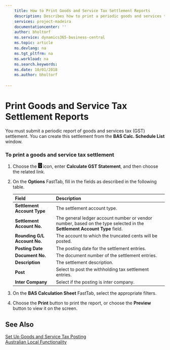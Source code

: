 ```yaml
---
    title: How to Print Goods and Service Tax Settlement Reports
    description: Describes how to print a periodic goods and services tax (GST) settlement.
    services: project-madeira 
    documentationcenter: ''
    author: bholtorf
    ms.service: dynamics365-business-central
    ms.topic: article
    ms.devlang: na
    ms.tgt_pltfrm: na
    ms.workload: na
    ms.search.keywords:
    ms.date: 10/01/2018
    ms.author: bholtorf

---
```

# Print Goods and Service Tax Settlement Reports
You must submit a periodic report of goods and services tax (GST) settlement. You can create this settlement from the **BAS Calc. Schedule List** window.  

### To print a goods and service tax settlement  
1.  Choose the ![Search for Page or Report](../../media/ui-search/search_small.png "Search for Page or Report icon") icon, enter **Calculate GST Statement**, and then choose the related link.  
2. On the **Options** FastTab, fill in the fields as described in the following table.  

    |Field|Description|  
    |---------------------------------|---------------------------------------|  
    |**Settlement Account Type**|The settlement account type.|  
    |**Settlement Account No.**|The general ledger account number or vendor number, based on the type selected in the **Settlement Account Type** field.|  
    |**Rounding G/L Account No.**|The account to which the truncated cents will be posted.|  
    |**Posting Date**|The posting date for the settlement entries.|  
    |**Document No.**|The document number of the settlement entries.|  
    |**Description**|The settlement description.|  
    |**Post**|Select to post the withholding tax settlement entries.|  
    |**Inter Company**|Select if the posting is inter company.|  

3. On the **BAS Calculation Sheet** FastTab, select the appropriate filters.  
4. Choose the **Print** button to print the report, or choose the **Preview** button to view it on the screen.  

## See Also  
[Set Up Goods and Service Tax Posting](how-to-set-up-goods-and-service-tax-posting.md)   
[Australian Local Functionality](australia-local-functionality.md)  
